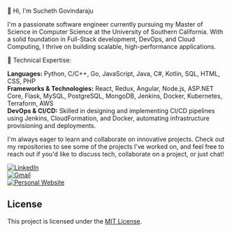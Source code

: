 👋 Hi, I'm Sucheth Govindaraju

I'm a passionate software engineer currently pursuing my Master of Science in Computer Science at the University of Southern California. With a solid foundation in Full-Stack development, DevOps, and Cloud Computing, I thrive on building scalable, high-performance applications.

🔧 Technical Expertise:

**Languages:** Python, C/C++, Go, JavaScript, Java, C#, Kotlin, SQL, HTML, CSS, PHP  
**Frameworks & Technologies:** React, Redux, Angular, Node.js, ASP.NET Core, Flask, MySQL, PostgreSQL, MongoDB, Jenkins, Docker, Kubernetes, Terraform, AWS  
**DevOps & CI/CD:** Skilled in designing and implementing CI/CD pipelines using Jenkins, CloudFormation, and Docker, automating infrastructure provisioning and deployments.

I'm always eager to learn and collaborate on innovative projects. Check out my repositories to see some of the projects I've worked on, and feel free to reach out if you'd like to discuss tech, collaborate on a project, or just chat!

[![LinkedIn](https://img.shields.io/badge/LinkedIn-0077B5?style=for-the-badge&logo=linkedin&logoColor=white)](https://www.linkedin.com/in/suchethg/)  
[![Gmail](https://img.shields.io/badge/Gmail-D14836?style=for-the-badge&logo=gmail&logoColor=white)](mailto:suchethgr@gmail.com)  
[![Personal Website](https://img.shields.io/badge/Portfolio_Website-24292E?style=for-the-badge&logo=web&logoColor=white)](https://suchethg.github.io/portfolio_website/)

## License

This project is licensed under the [MIT License](LICENSE).
